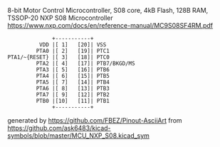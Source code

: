 8-bit Motor Control Microcontroller, S08 core, 4kB Flash, 128B RAM, TSSOP-20
NXP S08 Microcontroller
https://www.nxp.com/docs/en/reference-manual/MC9S08SF4RM.pdf


	              +-----------+
	          VDD |[ 1]   [20]| VSS
	         PTA0 |[ 2]   [19]| PTC1
	PTA1/~{RESET} |[ 3]   [18]| PTC0
	         PTA2 |[ 4]   [17]| PTB7/BKGD/MS
	         PTA3 |[ 5]   [16]| PTB6
	         PTA4 |[ 6]   [15]| PTB5
	         PTA5 |[ 7]   [14]| PTB4
	         PTA6 |[ 8]   [13]| PTB3
	         PTA7 |[ 9]   [12]| PTB2
	         PTB0 |[10]   [11]| PTB1
	              +-----------+


generated by https://github.com/FBEZ/Pinout-AsciiArt from https://github.com/ask6483/kicad-symbols/blob/master/MCU_NXP_S08.kicad_sym